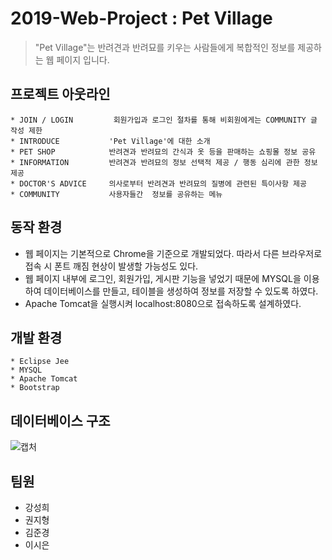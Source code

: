 # 2019-Web-Project : Pet Village
> "Pet Village"는 반려견과 반려묘를 키우는 사람들에게 복합적인 정보를 제공하는 웹 페이지 입니다.   



## 프로젝트 아웃라인
```
* JOIN / LOGIN         회원가입과 로그인 절차를 통해 비회원에게는 COMMUNITY 글 작성 제한
* INTRODUCE           'Pet Village'에 대한 소개
* PET SHOP            반려견과 반려묘의 간식과 옷 등을 판매하는 쇼핑몰 정보 공유
* INFORMATION         반려견과 반려묘의 정보 선택적 제공 / 행동 심리에 관한 정보 제공
* DOCTOR'S ADVICE     의사로부터 반려견과 반려묘의 질병에 관련된 특이사항 제공
* COMMUNITY           사용자들간  정보를 공유하는 메뉴
```   


 ## 동작 환경   
 * 웹 페이지는 기본적으로 Chrome을 기준으로 개발되었다. 따라서 다른 브라우저로 접속 시 폰트 깨짐 현상이 발생할 가능성도 있다.
 * 웹 페이지 내부에 로그인, 회원가입, 게시판 기능을 넣었기 때문에 MYSQL을 이용하여 데이터베이스를 만들고, 테이블을 생성하여 정보를 저장할 수 있도록 하였다.
 * Apache Tomcat을 실행시켜 localhost:8080으로 접속하도록 설계하였다.   
 
 
 
 
 
 ## 개발 환경
 ```
 * Eclipse Jee
 * MYSQL
 * Apache Tomcat
 * Bootstrap
 ```   
 
 
 
 
 ## 데이터베이스 구조
 ![캡처](https://user-images.githubusercontent.com/59171154/92638099-bdf3fa00-f314-11ea-81dd-e358e2dd44e6.JPG)





 ## 팀원
 * 강성희 
 * 권지형
 * 김준경
 * 이시은
